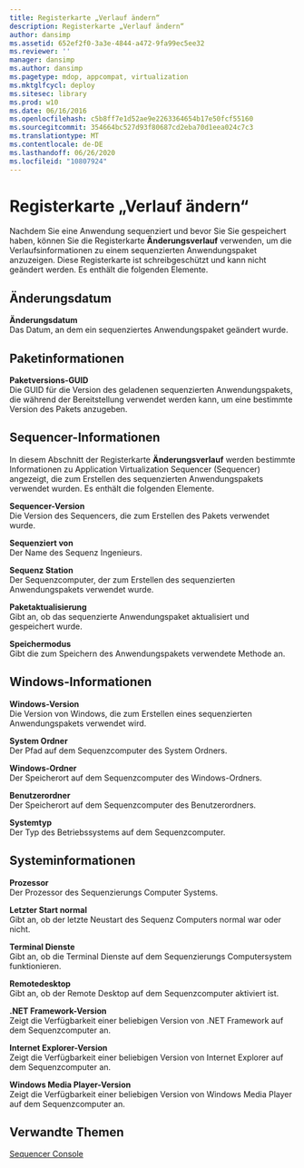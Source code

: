 ```yaml
---
title: Registerkarte „Verlauf ändern“
description: Registerkarte „Verlauf ändern“
author: dansimp
ms.assetid: 652ef2f0-3a3e-4844-a472-9fa99ec5ee32
ms.reviewer: ''
manager: dansimp
ms.author: dansimp
ms.pagetype: mdop, appcompat, virtualization
ms.mktglfcycl: deploy
ms.sitesec: library
ms.prod: w10
ms.date: 06/16/2016
ms.openlocfilehash: c5b8ff7e1d52ae9e2263364654b17e50fcf55160
ms.sourcegitcommit: 354664bc527d93f80687cd2eba70d1eea024c7c3
ms.translationtype: MT
ms.contentlocale: de-DE
ms.lasthandoff: 06/26/2020
ms.locfileid: "10807924"
---
```

# Registerkarte „Verlauf ändern“


Nachdem Sie eine Anwendung sequenziert und bevor Sie Sie gespeichert haben, können Sie die Registerkarte **Änderungsverlauf** verwenden, um die Verlaufsinformationen zu einem sequenzierten Anwendungspaket anzuzeigen. Diese Registerkarte ist schreibgeschützt und kann nicht geändert werden. Es enthält die folgenden Elemente.

## Änderungsdatum


<a href="" id="modification-date"></a>**Änderungsdatum**  
Das Datum, an dem ein sequenziertes Anwendungspaket geändert wurde.

## Paketinformationen


<a href="" id="package-version-guid"></a>**Paketversions-GUID**  
Die GUID für die Version des geladenen sequenzierten Anwendungspakets, die während der Bereitstellung verwendet werden kann, um eine bestimmte Version des Pakets anzugeben.

## Sequencer-Informationen


In diesem Abschnitt der Registerkarte **Änderungsverlauf** werden bestimmte Informationen zu Application Virtualization Sequencer (Sequencer) angezeigt, die zum Erstellen des sequenzierten Anwendungspakets verwendet wurden. Es enthält die folgenden Elemente.

<a href="" id="sequencer-version"></a>**Sequencer-Version**  
Die Version des Sequencers, die zum Erstellen des Pakets verwendet wurde.

<a href="" id="sequenced-by"></a>**Sequenziert von**  
Der Name des Sequenz Ingenieurs.

<a href="" id="sequencing-station"></a>**Sequenz Station**  
Der Sequenzcomputer, der zum Erstellen des sequenzierten Anwendungspakets verwendet wurde.

<a href="" id="package-upgrade"></a>**Paketaktualisierung**  
Gibt an, ob das sequenzierte Anwendungspaket aktualisiert und gespeichert wurde.

<a href="" id="save-mode"></a>**Speichermodus**  
Gibt die zum Speichern des Anwendungspakets verwendete Methode an.

## Windows-Informationen


<a href="" id="windows-version"></a>**Windows-Version**  
Die Version von Windows, die zum Erstellen eines sequenzierten Anwendungspakets verwendet wird.

<a href="" id="system-folder"></a>**System Ordner**  
Der Pfad auf dem Sequenzcomputer des System Ordners.

<a href="" id="windows-folder"></a>**Windows-Ordner**  
Der Speicherort auf dem Sequenzcomputer des Windows-Ordners.

<a href="" id="user-folder"></a>**Benutzerordner**  
Der Speicherort auf dem Sequenzcomputer des Benutzerordners.

<a href="" id="system-type"></a>**Systemtyp**  
Der Typ des Betriebssystems auf dem Sequenzcomputer.

## Systeminformationen


<a href="" id="processor"></a>**Prozessor**  
Der Prozessor des Sequenzierungs Computer Systems.

<a href="" id="last-boot-normal"></a>**Letzter Start normal**  
Gibt an, ob der letzte Neustart des Sequenz Computers normal war oder nicht.

<a href="" id="terminal-services"></a>**Terminal Dienste**  
Gibt an, ob die Terminal Dienste auf dem Sequenzierungs Computersystem funktionieren.

<a href="" id="remote-desktop"></a>**Remotedesktop**  
Gibt an, ob der Remote Desktop auf dem Sequenzcomputer aktiviert ist.

<a href="" id="-net-framework-version"></a>**.NET Framework-Version**  
Zeigt die Verfügbarkeit einer beliebigen Version von .NET Framework auf dem Sequenzcomputer an.

<a href="" id="internet-explorer-version"></a>**Internet Explorer-Version**  
Zeigt die Verfügbarkeit einer beliebigen Version von Internet Explorer auf dem Sequenzcomputer an.

<a href="" id="windows-media-player-version"></a>**Windows Media Player-Version**  
Zeigt die Verfügbarkeit einer beliebigen Version von Windows Media Player auf dem Sequenzcomputer an.

## Verwandte Themen


[Sequencer Console](sequencer-console.md)

 

 





